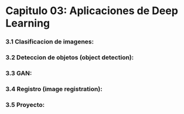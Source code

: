 
# Capitulo 03: Aplicaciones de Deep Learning
### 3.1 Clasificacion de imagenes:
### 3.2 Deteccion de objetos (object detection):
### 3.3 GAN:
### 3.4 Registro (image registration):
### 3.5 Proyecto:
